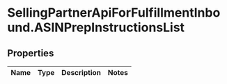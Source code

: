 # SellingPartnerApiForFulfillmentInbound.ASINPrepInstructionsList

## Properties
Name | Type | Description | Notes
------------ | ------------- | ------------- | -------------


